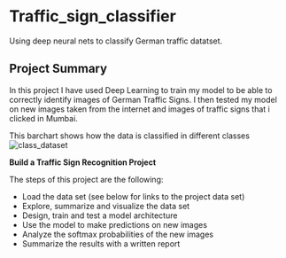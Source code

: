 
# Traffic_sign_classifier
Using deep neural nets to classify German traffic datatset.
## Project Summary
In this project I have used Deep Learning to train my model to be able to correctly identify images of German Traffic Signs. I then 
tested my model on new images taken from the internet and images of traffic signs that i clicked in Mumbai.

  
  
This barchart shows how the data is classified in  different classes
![class_dataset](https://cloud.githubusercontent.com/assets/26694585/24799185/88b2656c-1bb7-11e7-8bda-e2cedf91ec59.png)



**Build a Traffic Sign Recognition Project**

The steps of this project are the following:
* Load the data set (see below for links to the project data set)
* Explore, summarize and visualize the data set
* Design, train and test a model architecture
* Use the model to make predictions on new images
* Analyze the softmax probabilities of the new images
* Summarize the results with a written report

